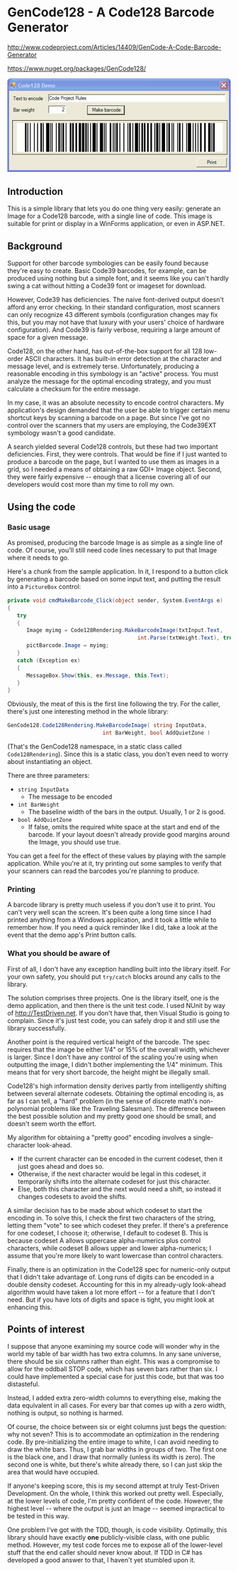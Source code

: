 # GenCode128 - A Code128 Barcode Generator

http://www.codeproject.com/Articles/14409/GenCode-A-Code-Barcode-Generator

https://www.nuget.org/packages/GenCode128/

![GenCode128 - A Code128 Barcode Generator](Images/GenCode128.png)

## Introduction

This is a simple library that lets you do one thing very easily: generate an Image for a Code128 barcode, with a single line of code. This image is suitable for print or display in a WinForms application, or even in ASP.NET.

## Background

Support for other barcode symbologies can be easily found because they're easy to create. Basic Code39 barcodes, for example, can be produced using nothing but a simple font, and it seems like you can't hardly swing a cat without hitting a Code39 font or imageset for download.

However, Code39 has deficiencies. The naive font-derived output doesn't afford any error checking. In their standard configuration, most scanners can only recognize 43 different symbols (configuration changes may fix this, but you may not have that luxury with your users' choice of hardware configuration). And Code39 is fairly verbose, requiring a large amount of space for a given message.

Code128, on the other hand, has out-of-the-box support for all 128 low-order ASCII characters. It has built-in error detection at the character and message level, and is extremely terse. Unfortunately, producing a reasonable encoding in this symbology is an "active" process. You must analyze the message for the optimal encoding strategy, and you must calculate a checksum for the entire message.

In my case, it was an absolute necessity to encode control characters. My application's design demanded that the user be able to trigger certain menu shortcut keys by scanning a barcode on a page. But since I've got no control over the scanners that my users are employing, the Code39EXT symbology wasn't a good candidate.

A search yielded several Code128 controls, but these had two important deficiencies. First, they were controls. That would be fine if I just wanted to produce a barcode on the page, but I wanted to use them as images in a grid, so I needed a means of obtaining a raw GDI+ Image object. Second, they were fairly expensive -- enough that a license covering all of our developers would cost more than my time to roll my own.

## Using the code

### Basic usage

As promised, producing the barcode Image is as simple as a single line of code. Of course, you'll still need code lines necessary to put that Image where it needs to go.

Here's a chunk from the sample application. In it, I respond to a button click by generating a barcode based on some input text, and putting the result into a `PictureBox` control:

```cs
private void cmdMakeBarcode_Click(object sender, System.EventArgs e)
{
   try
   {
      Image myimg = Code128Rendering.MakeBarcodeImage(txtInput.Text, 
                                         int.Parse(txtWeight.Text), true);
      pictBarcode.Image = myimg;
   }
   catch (Exception ex)
   {
      MessageBox.Show(this, ex.Message, this.Text);
   }
}
```

Obviously, the meat of this is the first line following the try. For the caller, there's just one interesting method in the whole library:

```cs
GenCode128.Code128Rendering.MakeBarcodeImage( string InputData, 
                              int BarWeight, bool AddQuietZone )
```

(That's the GenCode128 namespace, in a static class called `Code128Rendering`). Since this is a static class, you don't even need to worry about instantiating an object.

There are three parameters:

* `string InputData`
  * The message to be encoded
* `int BarWeight`
  * The baseline width of the bars in the output. Usually, 1 or 2 is good.
* `bool AddQuietZone`
  * If false, omits the required white space at the start and end of the barcode. If your layout doesn't already provide good margins around the Image, you should use true.

You can get a feel for the effect of these values by playing with the sample application. While you're at it, try printing out some samples to verify that your scanners can read the barcodes you're planning to produce.

### Printing

A barcode library is pretty much useless if you don't use it to print. You can't very well scan the screen. It's been quite a long time since I had printed anything from a Windows application, and it took a little while to remember how. If you need a quick reminder like I did, take a look at the event that the demo app's Print button calls.

### What you should be aware of

First of all, I don't have any exception handling built into the library itself. For your own safety, you should put `try/catch` blocks around any calls to the library.

The solution comprises three projects. One is the library itself, one is the demo application, and then there is the unit test code. I used NUnit by way of http://TestDriven.net. If you don't have that, then Visual Studio is going to complain. Since it's just test code, you can safely drop it and still use the library successfully.

Another point is the required vertical height of the barcode. The spec requires that the image be either 1/4" or 15% of the overall width, whichever is larger. Since I don't have any control of the scaling you're using when outputting the image, I didn't bother implementing the 1/4" minimum. This means that for very short barcode, the height might be illegally small.

Code128's high information density derives partly from intelligently shifting between several alternate codesets. Obtaining the optimal encoding is, as far as I can tell, a "hard" problem (in the sense of discrete math's non-polynomial problems like the Traveling Salesman). The difference between the best possible solution and my pretty good one should be small, and doesn't seem worth the effort.

My algorithm for obtaining a "pretty good" encoding involves a single-character look-ahead.

* If the current character can be encoded in the current codeset, then it just goes ahead and does so.
* Otherwise, if the next character would be legal in this codeset, it temporarily shifts into the alternate codeset for just this character.
* Else, both this character and the next would need a shift, so instead it changes codesets to avoid the shifts.

A similar decision has to be made about which codeset to start the encoding in. To solve this, I check the first two characters of the string, letting them "vote" to see which codeset they prefer. If there's a preference for one codeset, I choose it; otherwise, I default to codeset B. This is because codeset A allows uppercase alpha-numerics plus control characters, while codeset B allows upper and lower alpha-numerics; I assume that you're more likely to want lowercase than control characters.

Finally, there is an optimization in the Code128 spec for numeric-only output that I didn't take advantage of. Long runs of digits can be encoded in a double density codeset. Accounting for this in my already-ugly look-ahead algorithm would have taken a lot more effort -- for a feature that I don't need. But if you have lots of digits and space is tight, you might look at enhancing this.

## Points of interest

I suppose that anyone examining my source code will wonder why in the world my table of bar width has two extra columns. In any sane universe, there should be six columns rather than eight. This was a compromise to allow for the oddball STOP code, which has seven bars rather than six. I could have implemented a special case for just this code, but that was too distasteful.

Instead, I added extra zero-width columns to everything else, making the data equivalent in all cases. For every bar that comes up with a zero width, nothing is output, so nothing is harmed.

Of course, the choice between six or eight columns just begs the question: why not seven? This is to accommodate an optimization in the rendering code. By pre-initializing the entire image to white, I can avoid needing to draw the white bars. Thus, I grab bar widths in groups of two. The first one is the black one, and I draw that normally (unless its width is zero). The second one is white, but there's white already there, so I can just skip the area that would have occupied.

If anyone's keeping score, this is my second attempt at truly Test-Driven Development. On the whole, I think this worked out pretty well. Especially, at the lower levels of code, I'm pretty confident of the code. However, the highest level -- where the output is just an Image -- seemed impractical to be tested in this way.

One problem I've got with the TDD, though, is code visibility. Optimally, this library should have exactly **one** publicly-visible class, with one public method. However, my test code forces me to expose all of the lower-level stuff that the end caller should never know about. If TDD in C# has developed a good answer to that, I haven't yet stumbled upon it.
